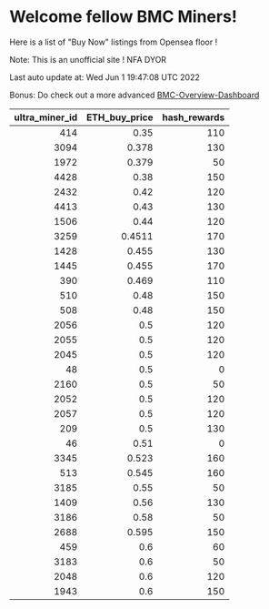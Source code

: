 # Welcome fellow BMC Miners!
Here is a list of "Buy Now" listings from Opensea floor !

Note: This is an unofficial site ! NFA DYOR

Last auto update at: Wed Jun  1 19:47:08 UTC 2022

Bonus: Do check out a more advanced [BMC-Overview-Dashboard](https://dune.com/defifunk/BMC-Overview-Dashboard)


|   ultra_miner_id |   ETH_buy_price |   hash_rewards |
|-----------------:|----------------:|---------------:|
|              414 |          0.35   |            110 |
|             3094 |          0.378  |            130 |
|             1972 |          0.379  |             50 |
|             4428 |          0.38   |            150 |
|             2432 |          0.42   |            120 |
|             4413 |          0.43   |            130 |
|             1506 |          0.44   |            120 |
|             3259 |          0.4511 |            170 |
|             1428 |          0.455  |            130 |
|             1445 |          0.455  |            170 |
|              390 |          0.469  |            110 |
|              510 |          0.48   |            150 |
|              508 |          0.48   |            150 |
|             2056 |          0.5    |            120 |
|             2055 |          0.5    |            120 |
|             2045 |          0.5    |            120 |
|               48 |          0.5    |              0 |
|             2160 |          0.5    |             50 |
|             2052 |          0.5    |            120 |
|             2057 |          0.5    |            120 |
|              209 |          0.5    |            130 |
|               46 |          0.51   |              0 |
|             3345 |          0.523  |            160 |
|              513 |          0.545  |            160 |
|             3185 |          0.55   |             50 |
|             1409 |          0.56   |            130 |
|             3186 |          0.58   |             50 |
|             2688 |          0.595  |            150 |
|              459 |          0.6    |             60 |
|             3183 |          0.6    |             50 |
|             2048 |          0.6    |            120 |
|             1943 |          0.6    |            150 |